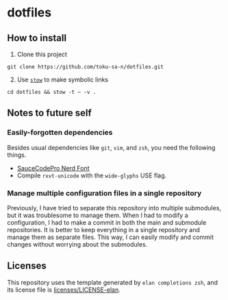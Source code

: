 # dotfiles

## How to install

1.  Clone this project

```shell
git clone https://github.com/toku-sa-n/dotfiles.git
```

2.  Use [`stow`](https://www.gnu.org/software/stow/) to make symbolic links

```shell
cd dotfiles && stow -t ~ -v .
```

## Notes to future self

### Easily-forgotten dependencies

Besides usual dependencies like `git`, `vim`, and `zsh`, you need the following
things.

*   [SauceCodePro Nerd Font](https://www.nerdfonts.com/font-downloads)
*   Compile `rxvt-unicode` with the `wide-glyphs` USE flag.

### Manage multiple configuration files in a single repository

Previously, I have tried to separate this repository into multiple submodules,
but it was troublesome to manage them. When I had to modify a configuration, I
had to make a commit in both the main and submodule repositories. It is better
to keep everything in a single repository and manage them as separate files.
This way, I can easily modify and commit changes without worrying about the
submodules.

## Licenses

This repository uses the template generated by `elan completions zsh`, and its license file is [licenses/LICENSE-elan](licenses/LICENSE-elan).
